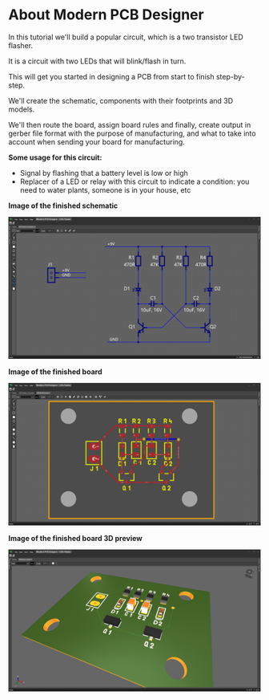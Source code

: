 # About Modern PCB Designer

In this tutorial we'll build a popular circuit, which is a two transistor LED flasher.

It is a circuit with two LEDs that will blink/flash in turn.

This will get you started in designing a PCB from start to finish step-by-step.

We'll create the schematic, components with their footprints and 3D models.

We'll then route the board, assign board rules and finally, create output in gerber file format with the purpose of manufacturing, and what to take into account when sending your board for manufacturing.

**Some usage for this circuit:**
- Signal by flashing that a battery level is low or high
- Replacer of a LED or relay with this circuit to indicate a condition: you need to water plants, someone is in your house, etc

**Image of the finished schematic**

![Tutorial Schematic Finished](images/tutorial-schematic-finished.png)

**Image of the finished board**

![Tutorial Board Finished](images/tutorial-board-finished.png)

**Image of the finished board 3D preview**

![Tutorial Board Preview3d Finished](images/tutorial-board-preview3d-finished.png)